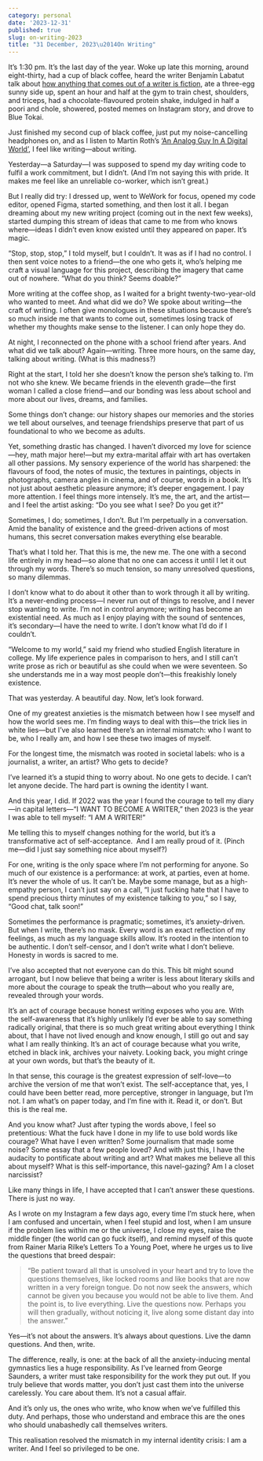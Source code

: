 ```yaml
---
category: personal
date: '2023-12-31'
published: true
slug: on-writing-2023
title: "31 December, 2023\u2014On Writing"
---
```


It’s 1:30 pm. It’s the last day of the year. Woke up late this morning, around eight-thirty, had a cup of black coffee, heard the writer Benjamín Labatut talk about [how anything that comes out of a writer is fiction](https://www.youtube.com/watch?v=E-OFnHwuTBg), ate a three-egg sunny side up, spent an hour and half at the gym to train chest, shoulders, and triceps, had a chocolate-flavoured protein shake, indulged in half a poori and chole, showered, posted memes on Instagram story, and drove to Blue Tokai. 

Just finished my second cup of black coffee, just put my noise-cancelling headphones on, and as I listen to Martin Roth’s [‘An Analog Guy In A Digital World’](https://www.youtube.com/watch?v=OkQlrIQhUMQ), I feel like writing—about writing. 

Yesterday—a Saturday—I was supposed to spend my day writing code to fulfil a work commitment, but I didn’t. (And I’m not saying this with pride. It makes me feel like an unreliable co-worker, which isn’t great.)

But I really did try: I dressed up, went to WeWork for focus, opened my code editor, opened Figma, started something, and then lost it all. I began dreaming about my new writing project (coming out in the next few weeks), started dumping this stream of ideas that came to me from who knows where—ideas I didn’t even know existed until they appeared on paper. It’s magic.

“Stop, stop, stop,” I told myself, but I couldn’t. It was as if I had no control. I then sent voice notes to a friend—the one who gets it, who’s helping me craft a visual language for this project, describing the imagery that came out of nowhere. “What do you think? Seems doable?”

More writing at the coffee shop, as I waited for a bright twenty-two-year-old who wanted to meet. And what did we do? We spoke about writing—the craft of writing. I often give monologues in these situations because there’s so much inside me that wants to come out, sometimes losing track of whether my thoughts make sense to the listener. I can only hope they do.

At night, I reconnected on the phone with a school friend after years. And what did we talk about? Again—writing. Three more hours, on the same day, talking about writing. (What is this madness?)

Right at the start, I told her she doesn’t know the person she’s talking to. I’m not who she knew. We became friends in the eleventh grade—the first woman I called a close friend—and our bonding was less about school and more about our lives, dreams, and families.

Some things don’t change: our history shapes our memories and the stories we tell about ourselves, and teenage friendships preserve that part of us foundational to who we become as adults.

Yet, something drastic has changed. I haven’t divorced my love for science—hey, math major here!—but my extra-marital affair with art has overtaken all other passions. My sensory experience of the world has sharpened: the flavours of food, the notes of music, the textures in paintings, objects in photographs, camera angles in cinema, and of course, words in a book. It’s not just about aesthetic pleasure anymore; it’s deeper engagement. I pay more attention. I feel things more intensely. It’s me, the art, and the artist—and I feel the artist asking: “Do you see what I see? Do you get it?”

Sometimes, I do; sometimes, I don’t. But I’m perpetually in a conversation. Amid the banality of existence and the greed-driven actions of most humans, this secret conversation makes everything else bearable. 

That’s what I told her. That this is me, the new me. The one with a second life entirely in my head—so alone that no one can access it until I let it out through my words. There’s so much tension, so many unresolved questions, so many dilemmas.

I don’t know what to do about it other than to work through it all by writing. It’s a never-ending process—I never run out of things to resolve, and I never stop wanting to write. I’m not in control anymore; writing has become an existential need. As much as I enjoy playing with the sound of sentences, it’s secondary—I have the need to write. I don’t know what I’d do if I couldn’t.

“Welcome to my world,” said my friend who studied English literature in college. My life experience pales in comparison to hers, and I still can’t write prose as rich or beautiful as she could when we were seventeen. So she understands me in a way most people don’t—this freakishly lonely existence. 

That was yesterday. A beautiful day. Now, let’s look forward.

One of my greatest anxieties is the mismatch between how I see myself and how the world sees me. I’m finding ways to deal with this—the trick lies in white lies—but I’ve also learned there’s an internal mismatch: who I want to be, who I really am, and how I see these two images of myself.

For the longest time, the mismatch was rooted in societal labels: who is a journalist, a writer, an artist? Who gets to decide?

I’ve learned it’s a stupid thing to worry about. No one gets to decide. I can’t let anyone decide. The hard part is owning the identity I want.

And this year, I did. If 2022 was the year I found the courage to tell my diary—in capital letters—“I WANT TO BECOME A WRITER,” then 2023 is the year I was able to tell myself: “I AM A WRITER!”

Me telling this to myself changes nothing for the world, but it’s a transformative act of self-acceptance.  And I am really proud of it. (Pinch me—did I just say something nice about myself?) 

For one, writing is the only space where I’m not performing for anyone. So much of our existence is a performance: at work, at parties, even at home. It’s never the whole of us. It can’t be. Maybe some manage, but as a high-empathy person, I can’t just say on a call, “I just fucking hate that I have to spend precious thirty minutes of my existence talking to you,” so I say, “Good chat, talk soon!”

Sometimes the performance is pragmatic; sometimes, it’s anxiety-driven. But when I write, there’s no mask. Every word is an exact reflection of my feelings, as much as my language skills allow. It’s rooted in the intention to be authentic. I don’t self-censor, and I don’t write what I don’t believe. Honesty in words is sacred to me.

I’ve also accepted that not everyone can do this. This bit might sound arrogant, but I now believe that being a writer is less about literary skills and more about the courage to speak the truth—about who you really are, revealed through your words.

It’s an act of courage because honest writing exposes who you are. With the self-awareness that it’s highly unlikely I’d ever be able to say something radically original, that there is so much great writing about everything I think about, that I have not lived enough and know enough, I still go out and say what I am really thinking. It’s an act of courage because what you write, etched in black ink, archives your naivety. Looking back, you might cringe at your own words, but that’s the beauty of it.

In that sense, this courage is the greatest expression of self-love—to archive the version of me that won’t exist. The self-acceptance that, yes, I could have been better read, more perceptive, stronger in language, but I’m not. I am what’s on paper today, and I’m fine with it. Read it, or don’t. But this is the real me.

And you know what? Just after typing the words above, I feel so pretentious: What the fuck have I done in my life to use bold words like courage? What have I even written? Some journalism that made some noise? Some essay that a few people loved? And with just this, I have the audacity to pontificate about writing and art? What makes me believe all this about myself? What is this self-importance, this navel-gazing? Am I a closet narcissist?

Like many things in life, I have accepted that I can’t answer these questions. There is just no way.

As I wrote on my Instagram a few days ago, every time I’m stuck here, when I am confused and uncertain, when I feel stupid and lost, when I am unsure if the problem lies within me or the universe, I close my eyes, raise the middle finger (the world can go fuck itself), and remind myself of this quote from Rainer Maria Rilke’s Letters To a Young Poet, where he urges us to live the questions that breed despair:

> “Be patient toward all that is unsolved in your heart and try to love the questions themselves, like locked rooms and like books that are now written in a very foreign tongue. Do not now seek the answers, which cannot be given you because you would not be able to live them. And the point is, to live everything. Live the questions now. Perhaps you will then gradually, without noticing it, live along some distant day into the answer.”

Yes—it’s not about the answers. It’s always about questions. Live the damn questions. And then, write. 

The difference, really, is one: at the back of all the anxiety-inducing mental gymnastics lies a huge responsibility. As I’ve learned from George Saunders, a writer must take responsibility for the work they put out. If you truly believe that words matter, you don’t just cast them into the universe carelessly. You care about them. It’s not a casual affair.

And it’s only us, the ones who write, who know when we’ve fulfilled this duty. And perhaps, those who understand and embrace this are the ones who should unabashedly call themselves writers.

This realisation resolved the mismatch in my internal identity crisis: I am a writer. And I feel so privileged to be one.
